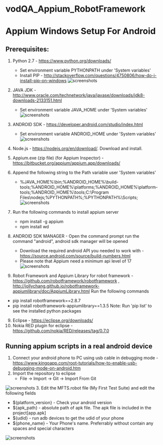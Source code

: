 # vodQA_Appium_RobotFramework

# Appium Windows Setup For Android
## Prerequisites:
1. Python 2.7 - https://www.python.org/downloads/
   * Set environment variable PYTHONPATH under 'System variables'
   * Install PIP -  http://stackoverflow.com/questions/4750806/how-do-i-install-pip-on-windows
   ![screenshots](https://raw.githubusercontent.com/syamsasi99/vodQA_Appium_RobotFramework/master/screenshots/5.PNG)

1. JAVA JDK - http://www.oracle.com/technetwork/java/javase/downloads/jdk8-downloads-2133151.html
   * Set environment variable JAVA_HOME under 'System variables'
   ![screenshots](https://raw.githubusercontent.com/syamsasi99/vodQA_Appium_RobotFramework/master/screenshots/1.PNG)

2. ANDROID SDK - https://developer.android.com/studio/index.html
   * Set environment variable ANDROID_HOME under 'System variables'
   ![screenshots](https://raw.githubusercontent.com/syamsasi99/vodQA_Appium_RobotFramework/master/screenshots/2.PNG)
3. Node.js - https://nodejs.org/en/download/. Download and install.
4. Appium.exe (zip file) (for Appium Inspector) - https://bitbucket.org/appium/appium.app/downloads/
5. Append the following string to the Path variable user 'System variables'
   * %JAVA_HOME%\bin;%ANDROID_HOME%\build-tools;%ANDROID_HOME%\platforms;%ANDROID_HOME%\platform-tools;%ANDROID_HOME%\tools;C:\Program Files\nodejs;%PYTHONPATH%;%PYTHONPATH%\Scripts;
   ![screenshots](https://raw.githubusercontent.com/syamsasi99/vodQA_Appium_RobotFramework/master/screenshots/3.PNG)
6. Run the following commands to install appium server
   * npm install -g appium
   * npm install wd 
7. ANDROID SDK MANAGER - Open the command prompt run the command "android", android sdk manager will be opened
   * Download the required android API you needed to work with - https://source.android.com/source/build-numbers.html
   * Please note that Appium need a minimum api level of 17
   ![screenshots](https://raw.githubusercontent.com/syamsasi99/vodQA_Appium_RobotFramework/master/screenshots/4.PNG)
8.  Robot Framework and Appium Library for robot framework - https://github.com/robotframework/robotframework  ,       http://jollychang.github.io/robotframework-appiumlibrary/doc/AppiumLibrary.html
   Run the following commands  
   * pip install robotframework==2.8.7
   * pip install robotframework-appiumlibrary==1.3.5
   Note: Run 'pip list' to see the installed python packages
9. Eclipse - https://eclipse.org/downloads/
10. Nokia RED plugin for eclipse - https://github.com/nokia/RED/releases/tag/0.7.0

## Running appium scripts in a real android device
1. Connect your android phone to PC using usb cable in debugging mode - https://www.kingoapp.com/root-tutorials/how-to-enable-usb-debugging-mode-on-android.htm
2. Import the repository to eclipse
   * File -> Import -> Git -> Import From Git
    

![screenshots](https://raw.githubusercontent.com/syamsasi99/vodQA_Appium_RobotFramework/master/screenshots/git.gif)
3. Edit the MFTS.robot file (My First Test Suite) and edit the following fields
   * ${platform_version}    - Check your android version
   * ${apk_path}    - absolute path of apk file. The apk file is included in the project[app.apk]
   * ${udid}    - run adb devices to get the udid of your phone
   * ${phone_name}  - Your Phone's name. Preferrably without contain any spaces and special characters
   
   ![screenshots](https://raw.githubusercontent.com/syamsasi99/vodQA_Appium_RobotFramework/master/screenshots/6.PNG)




